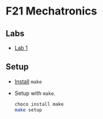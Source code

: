 # F21 Mechatronics

## Labs
* [Lab 1](./Lab1.ipynb)

## Setup
* [Install](./wiki.md#make) `make`

* Setup with `make`.
    ```sh
    choco install make
    make setup
    ```